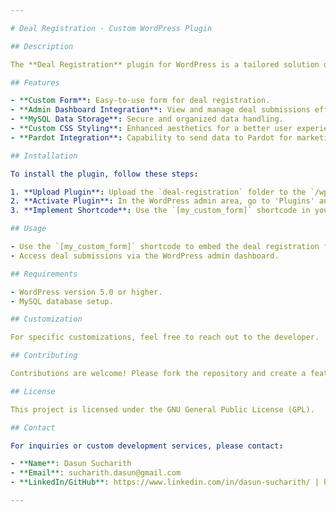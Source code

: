 ```yaml
---

# Deal Registration - Custom WordPress Plugin

## Description

The **Deal Registration** plugin for WordPress is a tailored solution designed to streamline deal registration within partner programs. This user-friendly plugin enables partners to register deals through a form on your website, with data securely saved to a MySQL table. Admins can conveniently manage these submissions from the WordPress dashboard.

## Features

- **Custom Form**: Easy-to-use form for deal registration.
- **Admin Dashboard Integration**: View and manage deal submissions efficiently.
- **MySQL Data Storage**: Secure and organized data handling.
- **Custom CSS Styling**: Enhanced aesthetics for a better user experience.
- **Pardot Integration**: Capability to send data to Pardot for marketing automation.

## Installation

To install the plugin, follow these steps:

1. **Upload Plugin**: Upload the `deal-registration` folder to the `/wp-content/plugins/` directory on your WordPress site.
2. **Activate Plugin**: In the WordPress admin area, go to 'Plugins' and activate the 'Deal Registration' plugin.
3. **Implement Shortcode**: Use the `[my_custom_form]` shortcode in your posts or pages to display the deal registration form.

## Usage

- Use the `[my_custom_form]` shortcode to embed the deal registration form on your website.
- Access deal submissions via the WordPress admin dashboard.

## Requirements

- WordPress version 5.0 or higher.
- MySQL database setup.

## Customization

For specific customizations, feel free to reach out to the developer.

## Contributing

Contributions are welcome! Please fork the repository and create a feature branch for any changes. Pull requests are appreciated.

## License

This project is licensed under the GNU General Public License (GPL).

## Contact

For inquiries or custom development services, please contact:

- **Name**: Dasun Sucharith
- **Email**: sucharith.dasun@gmail.com
- **LinkedIn/GitHub**: https://www.linkedin.com/in/dasun-sucharith/ | https://github.com/dasunsucharith

---
```


